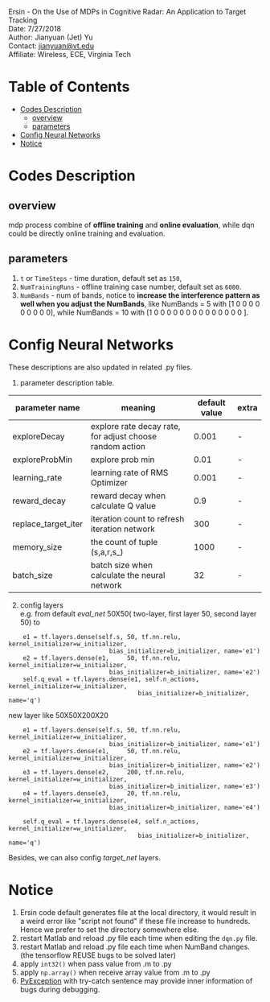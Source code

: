 Ersin - On the Use of MDPs in Cognitive Radar: An Application to Target Tracking  
Date: 7/27/2018  
Author: Jianyuan (Jet) Yu  
Contact: jianyuan@vt.edu   
Affiliate: Wireless, ECE, Virginia Tech

Table of Contents
=================

* [Codes Description](#codes-description)
    * [overview](#overview)
    * [parameters](#parameters)
* [Config Neural Networks](#config-neural-networks)
* [Notice](#notice)


# Codes Description

## overview
mdp process combine of **offline training** and **online evaluation**, while dqn could be directly online training and evaluation.

## parameters
1. ```t``` or ```TimeSteps``` - time duration, default set as ```150```,
2. ```NumTrainingRuns``` -  offline training case number, default set as ```6000```.
3. ```NumBands``` - num of bands, notice to **increase the interference pattern as well when you adjust the NumBands**, like NumBands = 5 with   [1 0 0 0 0 0 0 0 0 0], while NumBands = 10 with   [1 0 0 0 0 0 0 0 0 0 0 0 0 0 0 ].

# Config Neural Networks
These descriptions are also updated in related .py files.
1. parameter description table.  

| parameter name    | meaning   | default value      | extra   |
|----------------|-----------|----------|----------------|
| exploreDecay             |explore rate decay rate, for adjust choose random action         | 0.001        | -              |  
| exploreProbMin          |explore prob min         | 0.01       | -              |
| learning_rate            | learning rate of RMS Optimizer         | 0.001        | -              |
| reward_decay            | reward decay when calculate Q value         | 0.9       | -              |
| replace_target_iter            | iteration count to refresh iteration network         | 300        | -              |
| memory_size            | the count of tuple (s,a,r,s_)         | 1000        | -              |
|batch_size            | batch  size when calculate the neural network         | 32        | -              |

2. config layers  
e.g. from default *eval_net* 50X50( two-layer, first layer 50, second layer 50) to 
```
    e1 = tf.layers.dense(self.s, 50, tf.nn.relu, kernel_initializer=w_initializer,
                            bias_initializer=b_initializer, name='e1')
    e2 = tf.layers.dense(e1,     50, tf.nn.relu, kernel_initializer=w_initializer,
                            bias_initializer=b_initializer, name='e2')    
    self.q_eval = tf.layers.dense(e1, self.n_actions, kernel_initializer=w_initializer,
                                    bias_initializer=b_initializer, name='q')
```
new layer like 50X50X200X20  
```
    e1 = tf.layers.dense(self.s, 50, tf.nn.relu, kernel_initializer=w_initializer,
                            bias_initializer=b_initializer, name='e1')
    e2 = tf.layers.dense(e1,     50, tf.nn.relu, kernel_initializer=w_initializer,
                            bias_initializer=b_initializer, name='e2')
    e3 = tf.layers.dense(e2,     200, tf.nn.relu, kernel_initializer=w_initializer,
                            bias_initializer=b_initializer, name='e3')
    e4 = tf.layers.dense(e3,     20, tf.nn.relu, kernel_initializer=w_initializer,
                            bias_initializer=b_initializer, name='e4')
    
    self.q_eval = tf.layers.dense(e4, self.n_actions, kernel_initializer=w_initializer,
                                    bias_initializer=b_initializer, name='q')
```
Besides, we can also config *target_net* layers.

# Notice
1. Ersin code default generates file at the local directory, it would result in a weird error like "script not found" if these file increase to hundreds. Hence we prefer to set the directory somewhere else.
2. restart Matlab and reload .py file each time when editing the ```dqn.py``` file.
3. restart Matlab and reload .py file each time when NumBand changes.(the tensorflow REUSE bugs to be solved later)
4. apply ```int32()``` when pass value from .m to .py
5. apply ```np.array()``` when receive array value from .m to .py
6. [PyException](https://www.mathworks.com/matlabcentral/answers/170466-python-from-2014b-matlab-debug-challanges-where-is-python-stdout-stderr) with try-catch sentence may provide inner information of bugs during debugging.